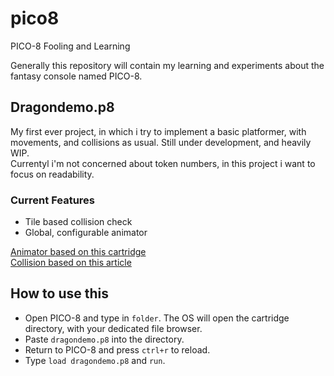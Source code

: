 # pico8
PICO-8 Fooling and Learning

Generally this repository will contain my learning and experiments about the fantasy console named PICO-8.

## Dragondemo.p8
My first ever project, in which i try to implement a basic platformer, with movements, and collisions as usual. Still under development, and heavily WIP.  
Currentyl i'm not concerned about token numbers, in this project i want to focus on readability.

### Current Features
* Tile based collision check
* Global, configurable animator


[Animator based on this cartridge](https://www.lexaloffle.com/bbs/?tid=3115 "Simple Animation Function")  
[Collision based on this article](http://gamedev.docrobs.co.uk/first-steps-in-pico-8-easy-collisions-with-map-tiles "First Steps in PICO-8: Easy Collisions with Map Tiles")

## How to use this
* Open PICO-8 and type in `folder`. The OS will open the cartridge directory, with your dedicated file browser.
* Paste `dragondemo.p8` into the directory.
* Return to PICO-8 and press `ctrl+r` to reload.
* Type `load dragondemo.p8` and `run`.
